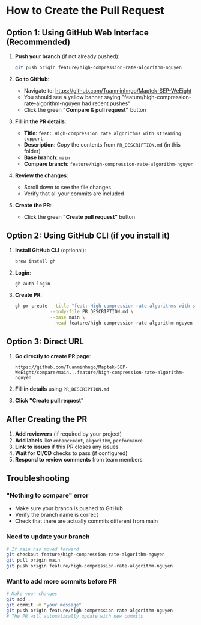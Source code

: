 # How to Create the Pull Request

## Option 1: Using GitHub Web Interface (Recommended)

1. **Push your branch** (if not already pushed):
   ```bash
   git push origin feature/high-compression-rate-algorithm-nguyen
   ```

2. **Go to GitHub**:
   - Navigate to: https://github.com/Tuanminhngo/Maptek-SEP-WeEight
   - You should see a yellow banner saying "feature/high-compression-rate-algorithm-nguyen had recent pushes"
   - Click the green **"Compare & pull request"** button

3. **Fill in the PR details**:
   - **Title**: `feat: High-compression rate algorithms with streaming support`
   - **Description**: Copy the contents from `PR_DESCRIPTION.md` (in this folder)
   - **Base branch**: `main`
   - **Compare branch**: `feature/high-compression-rate-algorithm-nguyen`

4. **Review the changes**:
   - Scroll down to see the file changes
   - Verify that all your commits are included

5. **Create the PR**:
   - Click the green **"Create pull request"** button

## Option 2: Using GitHub CLI (if you install it)

1. **Install GitHub CLI** (optional):
   ```bash
   brew install gh
   ```

2. **Login**:
   ```bash
   gh auth login
   ```

3. **Create PR**:
   ```bash
   gh pr create --title "feat: High-compression rate algorithms with streaming support" \
                --body-file PR_DESCRIPTION.md \
                --base main \
                --head feature/high-compression-rate-algorithm-nguyen
   ```

## Option 3: Direct URL

1. **Go directly to create PR page**:
   ```
   https://github.com/Tuanminhngo/Maptek-SEP-WeEight/compare/main...feature/high-compression-rate-algorithm-nguyen
   ```

2. **Fill in details** using `PR_DESCRIPTION.md`

3. **Click "Create pull request"**

## After Creating the PR

1. **Add reviewers** (if required by your project)
2. **Add labels** like `enhancement`, `algorithm`, `performance`
3. **Link to issues** if this PR closes any issues
4. **Wait for CI/CD** checks to pass (if configured)
5. **Respond to review comments** from team members

## Troubleshooting

### "Nothing to compare" error
- Make sure your branch is pushed to GitHub
- Verify the branch name is correct
- Check that there are actually commits different from main

### Need to update your branch
```bash
# If main has moved forward
git checkout feature/high-compression-rate-algorithm-nguyen
git pull origin main
git push origin feature/high-compression-rate-algorithm-nguyen
```

### Want to add more commits before PR
```bash
# Make your changes
git add .
git commit -m "your message"
git push origin feature/high-compression-rate-algorithm-nguyen
# The PR will automatically update with new commits
```
